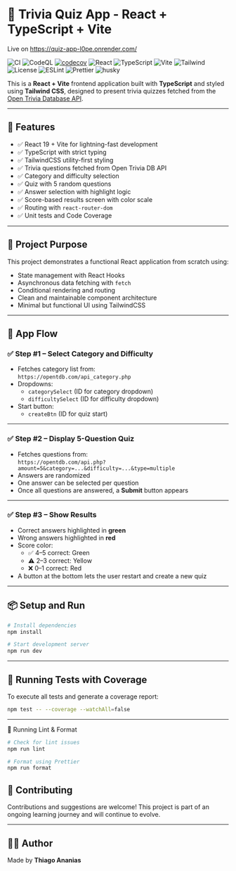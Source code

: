 # 🧠 Trivia Quiz App - React + TypeScript + Vite

Live on https://quiz-app-l0pe.onrender.com/

![CI](https://github.com/thiagoanegreiros/quiz-app/actions/workflows/ci.yml/badge.svg)
![CodeQL](https://github.com/thiagoanegreiros/quiz-app/actions/workflows/codeql.yml/badge.svg)
[![codecov](https://codecov.io/gh/thiagoanegreiros/quiz-app/branch/master/graph/badge.svg)](https://codecov.io/gh/thiagoanegreiros/quiz-app)
![React](https://img.shields.io/badge/react-19.x-blue)
![TypeScript](https://img.shields.io/badge/typescript-5.x-blue)
![Vite](https://img.shields.io/badge/vite-fast%20builds-purple)
![Tailwind](https://img.shields.io/badge/tailwindcss-4.x-blue)
![License](https://img.shields.io/badge/license-MIT-green)
![ESLint](https://img.shields.io/badge/eslint-configured-blue)
![Prettier](https://img.shields.io/badge/prettier-formatted-critical)
![husky](https://img.shields.io/badge/husky-pre--commit%20hook-enabled.svg)

This is a **React + Vite** frontend application built with **TypeScript** and styled using **Tailwind CSS**, designed to present trivia quizzes fetched from the [Open Trivia Database API](https://opentdb.com/).

---

## 🚀 Features

- ✅ React 19 + Vite for lightning-fast development
- ✅ TypeScript with strict typing
- ✅ TailwindCSS utility-first styling
- ✅ Trivia questions fetched from Open Trivia DB API
- ✅ Category and difficulty selection
- ✅ Quiz with 5 random questions
- ✅ Answer selection with highlight logic
- ✅ Score-based results screen with color scale
- ✅ Routing with `react-router-dom`
- ✅ Unit tests and Code Coverage

---

## 🎯 Project Purpose

This project demonstrates a functional React application from scratch using:

- State management with React Hooks
- Asynchronous data fetching with `fetch`
- Conditional rendering and routing
- Clean and maintainable component architecture
- Minimal but functional UI using TailwindCSS

---

## 🧩 App Flow

### ✅ Step #1 – Select Category and Difficulty

- Fetches category list from:  
  `https://opentdb.com/api_category.php`
- Dropdowns:
  - `categorySelect` (ID for category dropdown)
  - `difficultySelect` (ID for difficulty dropdown)
- Start button:
  - `createBtn` (ID for quiz start)

---

### ✅ Step #2 – Display 5-Question Quiz

- Fetches questions from:  
  `https://opentdb.com/api.php?amount=5&category=...&difficulty=...&type=multiple`
- Answers are randomized
- One answer can be selected per question
- Once all questions are answered, a **Submit** button appears

---

### ✅ Step #3 – Show Results

- Correct answers highlighted in **green**
- Wrong answers highlighted in **red**
- Score color:
  - ✅ 4–5 correct: Green
  - ⚠️ 2–3 correct: Yellow
  - ❌ 0–1 correct: Red
- A button at the bottom lets the user restart and create a new quiz

---

## 📦 Setup and Run

```bash
# Install dependencies
npm install

# Start development server
npm run dev
```

---

## 🧪 Running Tests with Coverage

To execute all tests and generate a coverage report:

```bash
npm test -- --coverage --watchAll=false
```

---

🧪 Running Lint & Format

```bash
# Check for lint issues
npm run lint

# Format using Prettier
npm run format
```

## 🤝 Contributing

Contributions and suggestions are welcome! This project is part of an ongoing learning journey and will continue to evolve.

---

## 👨‍💻 Author

Made by **Thiago Ananias**
